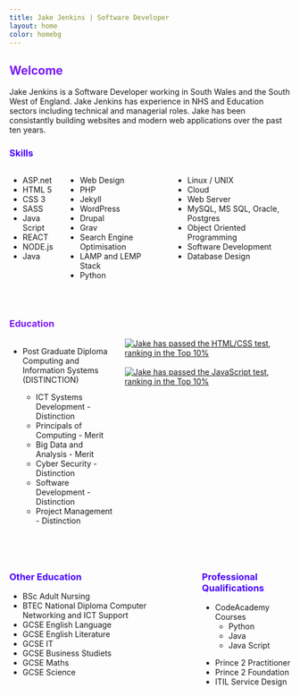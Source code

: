 ```yaml
---
title: Jake Jenkins | Software Developer
layout: home
color: homebg
---
```


<div class="content">

<h2 class="title is-2" style="color: #7918F2;">Welcome</h2>
<p>
Jake Jenkins is a Software Developer working in South Wales and the South West of England. Jake Jenkins has experience in NHS and Education sectors including technical and managerial roles. Jake has been consistantly building websites and modern web applications over the past ten years. 
</p>

<h3 class="subtitle is-3" style="color: #4801FF;">Skills</h3>
<div class="columns">
  <div class="column">
    <ul>
<li>ASP.net</li>
<li>HTML 5</li>
<li>CSS 3</li>
<li>SASS</li>
<li>Java Script</li>
<li>REACT</li>
<li>NODE.js</li>
<li>Java</li>
</ul>
  </div>
  <div class="column">
    <ul>
<li>Web Design</li>
<li>PHP</li>
<li>Jekyll</li>
<li>WordPress</li>
<li>Drupal</li>
<li>Grav</li>
<li>Search Engine Optimisation</li>
<li>LAMP and LEMP Stack</li>
<li>Python</li>
</ul>
  </div>
  <div class="column">
<ul>
<li>Linux / UNIX</li>
<li>Cloud</li>
<li>Web Server</li>
<li>MySQL, MS SQL, Oracle, Postgres</li>
<li>Object Oriented Programming</li>
<li>Software Development</li>
<li>Database Design</li>
</ul>
  </div>
</div>
<p>&nbsp;</p>

<h3 class="subtitle is-3" style="color: #7918F2;">Education</h3>
<div class="columns">
  <div class="column">
    <ul>
<li>Post Graduate Diploma Computing and Information Systems (DISTINCTION)</li>
<ul>
<li>ICT Systems Development - Distinction</li>
<li>Principals of Computing - Merit</li>
<li>Big Data and Analysis - Merit</li>
<li>Cyber Security - Distinction</li>
<li>Software Development - Distinction</li>
<li>Project Management - Distinction</li>
</ul>
</ul>
  </div>
  <div class="column">
    <a href="https://www.testdome.com/cert/db957d43b99c49dca1f84c69cb6f8519" alt="Verfiy HTML certificate"><img src="https://jjnx.b-cdn.net/assets/tdc_html.PNG" alt="Jake has passed the HTML/CSS test, ranking in the Top 10% "></a> &nbsp; 

<a href="https://www.testdome.com/cert/8a81666124a54bc49a7af8d38b118aaf" alt="Verify JavaScript Certificate">
<img src="https://jjnx.b-cdn.net/assets/tdc_javascript.PNG" alt="Jake has passed the JavaScript test, ranking in the Top 10% "></a>
  </div>
</div>

<p>&nbsp;</p>
<div class="columns">
  <div class="column">
<h3 class="subtitle is-3" style="color: #4801FF;">Other Education</h3>
<ul>
<li>BSc Adult Nursing</li>
<li>BTEC National Diploma Computer Networking and ICT Support</li>
<li>GCSE English Language</li>
<li>GCSE English Literature</li>
<li>GCSE IT</li>
<li>GCSE Business Studiets</li>
<li>GCSE Maths</li>
<li>GCSE Science</li>
</ul>
  </div>
  <div class="column">
<h3 class="subtitle is-3" style="color: #4801FF;">Professional Qualifications</h3>
<ul>
<li>CodeAcademy Courses
<ul>
<li>Python</li>
<li>Java</li>
<li>Java Script</li>
</ul>
</li>
</ul>
<ul>
<li>Prince 2 Practitioner</li>
<li>Prince 2 Foundation</li>
<li>ITIL Service Design</li>
</ul>
  </div>
</div>

</div>
<p>&nbsp;</p>
